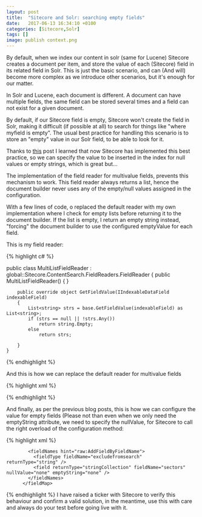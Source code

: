 ```yaml
---
layout: post
title:  "Sitecore and Solr: searching empty fields"
date:   2017-06-13 16:34:10 +0100
categories: [Sitecore,Solr]
tags: []
image: publish context.png
---
```

By default, when we index our content in solr (same for Lucene) Sitecore creates a document per item, and store the value of each (Sitecore) field in its related field in Solr. This is just the basic scenario, and can (And will) become more complex as we introduce other scenarios, but it's enough for our matter.

In Solr and Lucene, each document is different. A document can have multiple fields, the same field can be stored several times and a field can not exist for a given document.

By default, if our Sitecore field is empty, Sitecore won't create the field in Solr, making it difficult (if possible at all) to search for things like "where myfield is empty". The usual best practice for handling this scenario is to store an "empty" value in our Solr field, to be able to look for it.

Thanks to [this](https://sitecore.stackexchange.com/a/73/151) post I learned that now Sitecore has implemented this best practice, so we can specify the value to be inserted in the index for null values or empty strings, which is great but...

The implementation of the field reader for multivalue fields, prevents this mechanism to work. This field reader always returns a list, hence the document builder never uses any of the empty/null values assigned in the configuration.

With a few lines of code, o replaced the default reader with my own implementation where I check for empty lists before returning it to the document builder. If the list is empty, I return an empty string instead, "forcing" the document builder to use the configured emptyValue for each field.

This is my field reader:

{% highlight c# %}

public class MultiListFieldReader : global::Sitecore.ContentSearch.FieldReaders.FieldReader
    {
        public MultiListFieldReader()
        {
        }

        public override object GetFieldValue(IIndexableDataField indexableField)
        {            
            List<string> strs = base.GetFieldValue(indexableField) as List<string>;            
            if (strs == null || !strs.Any())
                return string.Empty;
            else
                return strs;
            
        }
    }
 
{% endhighlight %}

And this is how we can replace the default reader for multivalue fields

{% highlight xml %}

<fieldReaders type="Sitecore.ContentSearch.FieldReaders.FieldReaderMap, Sitecore.ContentSearch">
            <mapFieldByTypeName hint="raw:AddFieldReaderByFieldTypeName">
              <fieldReader fieldTypeName="checklist|multilist|treelist|treelistex|tree list" fieldNameFormat="{0}" fieldReaderType="ClearPeople.Search.Crawler.FieldReader.MultiListFieldReader, ClearPeople.Search.Crawler" patch:instead="fieldReader[@fieldTypeName='checklist|multilist|treelist|treelistex|tree list']"/>            
            </mapFieldByTypeName>
          </fieldReaders>
{% endhighlight %}

And finally, as per the previous blog posts, this is how we can configure the value for empty fields (Please not than even when we only need the emptyString attribute, we need to specify the nullValue, for Sitecore to call the right overload of the configuration method:

{% highlight xml %}
<fieldMap>
 
            <fieldNames hint="raw:AddFieldByFieldName">
              <fieldType fieldName="excludefromsearch"     returnType="string" />
              <field returnType="stringCollection" fieldName="sectors" nullValue="none" emptyString="none" />
            </fieldNames>
          </fieldMap>
{% endhighlight %}
I have raised a ticker with Sitecore to verify this behaviour and confirm a valid solution, in the meantime, use this with care and always do your test before going live with it.